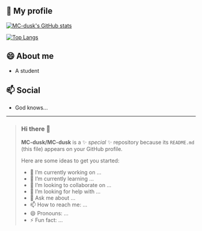 ## 📢 My profile

[![MC-dusk's GitHub stats](https://github-readme-stats.vercel.app/api?username=MC-dusk&show_icons=true&hide_border=true&include_all_commits=true)](https://github.com/anuraghazra/github-readme-stats)

[![Top Langs](https://github-readme-stats.vercel.app/api/top-langs/?username=MC-dusk&layout=compact&hide_border=true)](https://github.com/anuraghazra/github-readme-stats)

## 😄 About me

* A student

## 📫 Social

* God knows...

---

> ### Hi there 👋
>
>
> **MC-dusk/MC-dusk** is a ✨ _special_ ✨ repository because its `README.md` (this file) appears on your GitHub profile.
>
> Here are some ideas to get you started:
>
> - 🔭 I’m currently working on ...
> - 🌱 I’m currently learning ...
> - 👯 I’m looking to collaborate on ...
> - 🤔 I’m looking for help with ...
> - 💬 Ask me about ...
> - 📫 How to reach me: ...
> - 😄 Pronouns: ...
> - ⚡ Fun fact: ...

